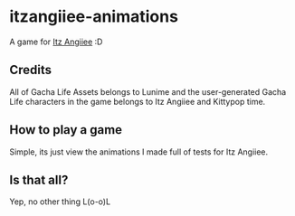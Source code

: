 # itzangiiee-animations

A game for [Itz Angiiee](https://www.youtube.com/channel/UCailSn-tIfbKYFb9duj1yjA) :D

## Credits
All of Gacha Life Assets belongs to Lunime and the user-generated Gacha Life characters in the game belongs to Itz Angiiee and Kittypop time.
## How to play a game
Simple, its just view the animations I made full of tests for Itz Angiiee.
## Is that all?
Yep, no other thing L(o-o)L
